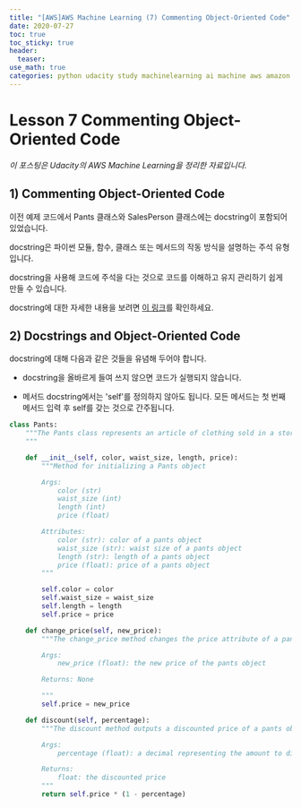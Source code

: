 ```yaml
---
title: "[AWS]AWS Machine Learning (7) Commenting Object-Oriented Code"
date: 2020-07-27
toc: true
toc_sticky: true
header:
  teaser: 
use_math: true
categories: python udacity study machinelearning ai machine aws amazon
---
```


#  Lesson 7 Commenting Object-Oriented Code

*이 포스팅은 Udacity의 AWS Machine Learning을 정리한 자료입니다.*  

## 1) Commenting Object-Oriented Code

이전 예제 코드에서 Pants 클래스와 SalesPerson 클래스에는 docstring이 포함되어 있었습니다.

docstring은 파이썬 모듈, 함수, 클래스 또는 메서드의 작동 방식을 설명하는 주석 유형입니다. 

docstring을 사용해 코드에 주석을 다는 것으로 코드를 이해하고 유지 관리하기 쉽게 만들 수 있습니다.

docstring에 대한 자세한 내용을 보려면 [이 링크](https://sphinxcontrib-napoleon.readthedocs.io/en/latest/example_google.html)를 확인하세요.

## 2) Docstrings and Object-Oriented Code

docstring에 대해 다음과 같은 것들을 유념해 두어야 합니다. 

* docstring을 올바르게 들여 쓰지 않으면 코드가 실행되지 않습니다.

* 메서드 docstring에서는 'self'를 정의하지 않아도 됩니다. 모든 메서드는 첫 번째 메서드 입력 후 self를 갖는 것으로 간주됩니다. 

```python
class Pants:
    """The Pants class represents an article of clothing sold in a store
    """

    def __init__(self, color, waist_size, length, price):
        """Method for initializing a Pants object

        Args: 
            color (str)
            waist_size (int)
            length (int)
            price (float)

        Attributes:
            color (str): color of a pants object
            waist_size (str): waist size of a pants object
            length (str): length of a pants object
            price (float): price of a pants object
        """

        self.color = color
        self.waist_size = waist_size
        self.length = length
        self.price = price

    def change_price(self, new_price):
        """The change_price method changes the price attribute of a pants object

        Args: 
            new_price (float): the new price of the pants object

        Returns: None

        """
        self.price = new_price

    def discount(self, percentage):
        """The discount method outputs a discounted price of a pants object

        Args:
            percentage (float): a decimal representing the amount to discount

        Returns:
            float: the discounted price
        """
        return self.price * (1 - percentage)
```